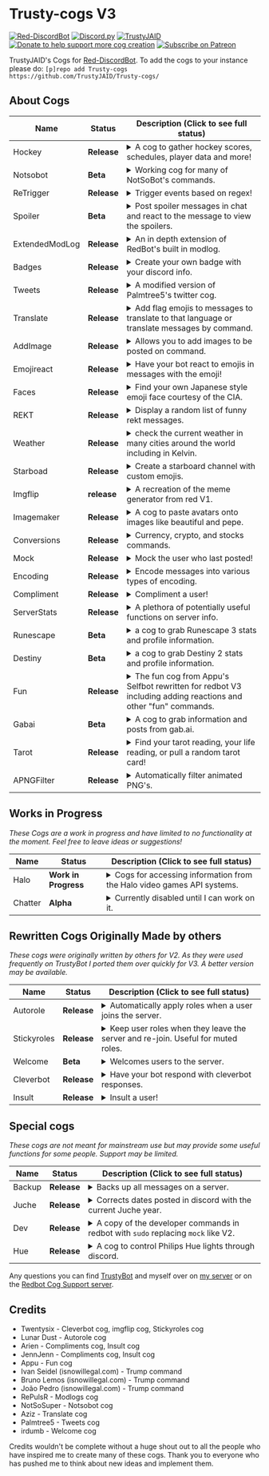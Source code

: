 # Trusty-cogs V3
[![Red-DiscordBot](https://img.shields.io/badge/Red--DiscordBot-V3-red.svg)](https://github.com/Cog-Creators/Red-DiscordBot/tree/V3/release/3.0.0)
[![Discord.py](https://img.shields.io/badge/Discord.py-rewrite-blue.svg)](https://github.com/Rapptz/discord.py/tree/rewrite)
[![TrustyJAID](https://cdn.discordapp.com/attachments/371817142854746112/528059607705321482/Follow_me-TrustyJAID-yellow.svg)](https://trustyjaid.com/)
[![Donate to help support more cog creation](https://img.shields.io/badge/Paypal-Donate-blue.svg)](https://paypal.me/TrustyJAID)
[![Subscribe on Patreon](https://img.shields.io/badge/Patreon-Follow-orange.svg)](https://www.patreon.com/TrustyJAID)


TrustyJAID's Cogs for  [Red-DiscordBot](https://github.com/Cog-Creators/Red-DiscordBot/tree/V3/develop).
To add the cogs to your instance please do: `[p]repo add Trusty-cogs https://github.com/TrustyJAID/Trusty-cogs/`

## About Cogs

| Name | Status | Description (Click to see full status)
| --- | --- | --- |
| Hockey | **Release** | <details><summary>A cog to gather hockey scores, schedules, player data and more!</summary> If you would like to use the built in emoljis, ask me (TrustyJAID#0001) on discord to add your bot to my server hosting the emojis used in this cog. There is also a command to set your own custom emojis.</details>|
| Notsobot | **Beta**| <details><summary>Working cog for many of NotSoBot's commands.</summary> Has lots of requirements, view the [cog README.md](https://github.com/TrustyJAID/Trusty-cogs/blob/master/notsobot/README.md) for details. </details> |
| ReTrigger | **Release** | <details><summary>Trigger events based on regex!</summary>Note: This repo requires pillow to allow resizing of images.</details> |
| Spoiler | **Beta**| <details><summary>Post spoiler messages in chat and react to the message to view the spoilers. </summary></details> |
| ExtendedModLog | **Release**| <details><summary>An in depth extension of RedBot's built in modlog. </summary>Handles message edits, message deletes, mod bot commands, channel updates, server updates, emoji changes and more </details> |
| Badges | **Release** | <details><summary>Create your own badge with your discord info.</summary> Includes templates for fake CIA, NSA, FBI, Discord, and every NHL hockey team. Requirements: pillow, pybarcode</details> |
| Tweets | **Release** | <details><summary>A modified version of Palmtree5's twitter cog. </summary>Utilizes twitter streams to setup a twitter channel to post user tweets. Requirements: tweepy</details> |
| Translate | **Release** | <details><summary>Add flag emojis to messages to translate to that language or translate messages by command.</summary> (Uses Google Translate and may incur some fees) </details> |
| AddImage | **Release** | <details><summary>Allows you to add images to be posted on command.</summary> Stores the image in the bot folder then uploads the image directly. Owners may add images globally.</details> |
| Emojireact | **Release** | <details><summary>Have your bot react to emojis in messages with the emoji! </summary></details> |
| Faces | **Release** | <details><summary>Find your own Japanese style emoji face courtesy of the CIA. </summary></details> |
| REKT | **Release** |  <details><summary>Display a random list of funny rekt messages. </summary></details> |
| Weather | **Release** | <details><summary>check the current weather in many cities around the world including in Kelvin. </details> |
| Starboad | **Release** | <details><summary>Create a starboard channel with custom emojis. </summary></details> |
| Imgflip | **release** | <details><summary>A recreation of the meme generator from red V1. </summary></details> |
| Imagemaker | **Release** | <details><summary>A cog to paste avatars onto images like beautiful and pepe.</summary> Requirements: pillow, opencv-python, and numpy</details> |
| Conversions | **Release** | <details><summary>Currency, crypto, and stocks commands. </summary></details> |
| Mock | **Release** | <details><summary>Mock the user who last posted!</summary>Note: This requires not having the `--dev` flag enabled, however if you need both install the dev cog in my repo.</details> |
| Encoding | **Release** | <details><summary>Encode messages into various types of encoding.</summary>Includes, sha hashes, md5, caeser cihpher, binar, and DNA </details> |
| Compliment | **Release** | <details><summary>Compliment a user! </summary></details> |
| ServerStats | **Release** | <details><summary>A plethora of potentially useful functions on server info.</summary> Includes a way to track the bot joining new servers, find cheaters on global economies, get user avatars and even larger emojis. </details> |
| Runescape | **Beta** | <details><summary>a cog to grab Runescape 3 stats and profile information. </summary></details> |
| Destiny | **Beta** | <details><summary>a cog to grab Destiny 2 stats and profile information. </summary> Note: This cog requires downloading a manifest ~160 MB.</details> |
| Fun | **Release**| <details><summary>The fun cog from Appu's Selfbot rewritten for redbot V3 including adding reactions and other "fun" commands. </summary></details> |
| Gabai | **Beta** | <details><summary>A cog to grab information and posts from gab.ai. </summary></details> |
| Tarot | **Release** | <details><summary>Find your tarot reading, your life reading, or pull a random tarot card!</summary> Search for specific tarot cards. </details> |
| APNGFilter | **Release** | <details><summary>Automatically filter animated PNG's.</summary>Also works with linked animated PNG's.</details> |




## Works in Progress
*These Cogs are a work in progress and have limited to no functionality at the moment. Feel free to leave ideas or suggestions!*

| Name | Status | Description (Click to see full status)
| --- | --- | --- |
| Halo | **Work in Progress**| <details><summary>Cogs for accessing information from the Halo video games API systems. </summary></details> |
| Chatter | **Alpha** | <details><summary>Currently disabled until I can work on it.</summary>Teach your bot how to talk by watching conversations on servers and reply. Uses chatterbot library. NOTE: This cog is not recommended to be used at this time. After a month of usage it caused the whole bot to slow down while it searched for responses. I recommend looking at cleverbot for the time being.</details> |


## Rewritten Cogs Originally Made by others 
*These cogs were originally written by others for V2. As they were used frequently on TrustyBot I ported them over quickly for V3. A better version may be available.*

| Name | Status | Description (Click to see full status)
| --- | --- | --- |
| Autorole | **Release**| <details><summary>Automatically apply roles when a user joins the server. </summary></details> |
| Stickyroles | **Release**| <details><summary>Keep user roles when they leave the server and re-join. Useful for muted roles. </summary></details>|
| Welcome | **Beta**| <details><summary>Welcomes users to the server. </summary></details> |
| Cleverbot | **Release**| <details><summary>Have your bot respond with cleverbot responses.</summary>Cleverbot.com requires a paid API key, cleverbot.io is supported </details> |
| Insult | **Release**| <details><summary>Insult a user! </summary>![goteem](https://cdn.discordapp.com/emojis/350653489044652052.png?v=1)</details> |

## Special cogs
*These cogs are not meant for mainstream use but may provide some useful functions for some people. Support may be limited.*

| Name | Status | Description (Click to see full status)
| --- | --- | --- |
| Backup | **Release** | <details><summary>Backs up all messages on a server. </summary>Use with caution and ensure any backups are stored on an encrypted drive. </details> |
| Juche | **Release** | <details><summary>Corrects dates posted in discord with the current Juche year. </summary></details> |
| Dev | **Release** | <details><summary>A copy of the developer commands in redbot with `sudo` replacing `mock` like V2. </summary>NOTE:This bypasses the `--dev` flag and is not recommended unless you know what you're doing. </details> |
| Hue | **Release** | <details><summary>A cog to control Philips Hue lights through discord. </summary>Not tested with bots outside the home network. </details> |

Any questions you can find [TrustyBot](https://discordapp.com/api/oauth2/authorize?client_id=268562382173765643&permissions=2146958583&scope=bot) and myself over on [my server](https://discord.gg/wVVrqej) or on the [Redbot Cog Support server](https://discord.gg/GET4DVk).

## Credits

* Twentysix - Cleverbot cog, imgflip cog, Stickyroles cog
* Lunar Dust - Autorole cog
* Arien - Compliments cog, Insult cog
* JennJenn - Compliments cog, Insult cog
* Appu - Fun cog
* Ivan Seidel (isnowillegal.com) - Trump command
* Bruno Lemos (isnowillegal.com) - Trump command
* João Pedro (isnowillegal.com) - Trump command
* RePulsR - Modlogs cog
* NotSoSuper - Notsobot cog
* Aziz - Translate cog
* Palmtree5 - Tweets cog
* irdumb - Welcome cog

Credits wouldn't be complete without a huge shout out to all the people who have inspired me to create many of these cogs. Thank you to everyone who has pushed me to think about new ideas and implement them.